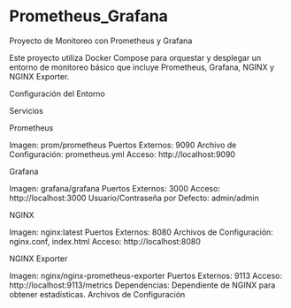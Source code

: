 # Prometheus_Grafana

Proyecto de Monitoreo con Prometheus y Grafana

Este proyecto utiliza Docker Compose para orquestar y desplegar un entorno de monitoreo básico que incluye Prometheus, Grafana, NGINX y NGINX Exporter.

Configuración del Entorno

Servicios

Prometheus

Imagen: prom/prometheus
Puertos Externos: 9090
Archivo de Configuración: prometheus.yml
Acceso: http://localhost:9090

Grafana

Imagen: grafana/grafana
Puertos Externos: 3000
Acceso: http://localhost:3000
Usuario/Contraseña por Defecto: admin/admin

NGINX

Imagen: nginx:latest
Puertos Externos: 8080
Archivos de Configuración: nginx.conf, index.html
Acceso: http://localhost:8080

NGINX Exporter

Imagen: nginx/nginx-prometheus-exporter
Puertos Externos: 9113
Acceso: http://localhost:9113/metrics
Dependencias: Dependiente de NGINX para obtener estadísticas.
Archivos de Configuración



